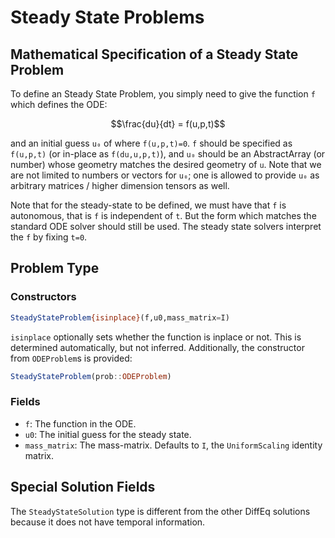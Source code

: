 # Steady State Problems

## Mathematical Specification of a Steady State Problem

To define an Steady State Problem, you simply need to give the function ``f``
which defines the ODE:

```math
\frac{du}{dt} = f(u,p,t)
```

and an initial guess ``u₀`` of where `f(u,p,t)=0`. `f` should be specified as `f(u,p,t)`
(or in-place as `f(du,u,p,t)`), and `u₀` should be an AbstractArray (or number)
whose geometry matches the desired geometry of `u`. Note that we are not limited
to numbers or vectors for `u₀`; one is allowed to provide `u₀` as arbitrary
matrices / higher dimension tensors as well.

Note that for the steady-state to be defined, we must have that `f` is autonomous,
that is `f` is independent of `t`. But the form which matches the standard ODE
solver should still be used. The steady state solvers interpret the `f` by
fixing `t=0`.

## Problem Type

### Constructors

```julia
SteadyStateProblem{isinplace}(f,u0,mass_matrix=I)
```

`isinplace` optionally sets whether the function is inplace or not. This is
determined automatically, but not inferred. Additionally, the constructor from
`ODEProblem`s is provided:

```julia
SteadyStateProblem(prob::ODEProblem)
```

### Fields

* `f`: The function in the ODE.
* `u0`: The initial guess for the steady state.
* `mass_matrix`: The mass-matrix. Defaults to `I`, the `UniformScaling` identity matrix.

## Special Solution Fields

The `SteadyStateSolution` type is different from the other DiffEq solutions because
it does not have temporal information.
